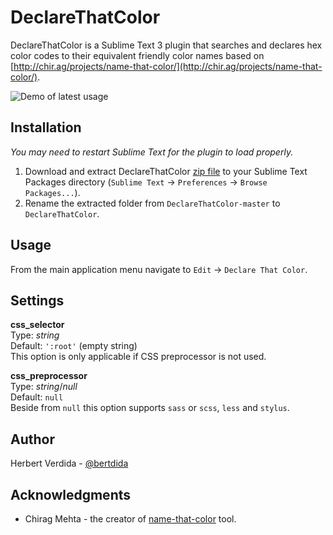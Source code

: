 # DeclareThatColor

DeclareThatColor is a Sublime Text 3 plugin that searches and declares hex color codes to their equivalent friendly color names based on [http://chir.ag/projects/name-that-color/](http://chir.ag/projects/name-that-color/).

![Demo of latest usage](https://raw.githubusercontent.com/bertdida/DeclareThatColor/master/img/preview.gif)

## Installation

_You may need to restart Sublime Text for the plugin to load properly._

1. Download and extract DeclareThatColor [zip file](https://github.com/bertdida/DeclareThatColor/archive/master.zip) to your Sublime Text Packages directory (`Sublime Text` -> `Preferences` -> `Browse Packages...`).
2. Rename the extracted folder from `DeclareThatColor-master` to `DeclareThatColor`.

## Usage

From the main application menu navigate to `Edit` -> `Declare That Color`.

## Settings

**css_selector**\
Type: _string_\
Default: `':root'` (empty string)\
This option is only applicable if CSS preprocessor is not used.

**css_preprocessor**\
Type: _string_/_null_\
Default: `null`\
Beside from `null` this option supports `sass` or `scss`, `less` and `stylus`.

## Author

Herbert Verdida - [@bertdida](https://twitter.com/bertdida)

## Acknowledgments

- Chirag Mehta - the creator of [name-that-color](http://chir.ag/projects/name-that-color/#6195ED) tool.
